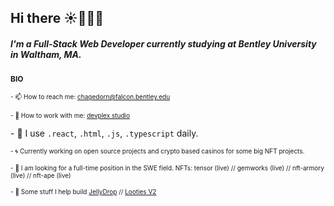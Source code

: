 ## Hi there ☀️👨🏻‍💻

##### **I'm a Full-Stack Web Developer currently studying at Bentley University in Waltham, MA.**

<span style="font-size: 12px; font-weight: bold;">BIO</span>

<span style="font-size: 10px;">- 📫 How to reach me: chagedorn@falcon.bentley.edu</span>

<span style="font-size:10px;">- 💬 How to work with me: [devplex studio](https://devplex.studio/)</span>

<span style="font-size10px;">- 🤖 I use 
<code>.react</code>,
<code>.html</code>,
<code>.js</code>,
<code>.typescript</code> daily.
</span>

<span style="font-size:10px;">- 🌀 Currently working on open source projects and crypto based casinos for some big NFT projects.

<span style="font-size:10px;">- 🤝 I am looking for a full-time position in the SWE field.
NFTs: tensor (live) // gemworks (live) // nft-armory (live) // nft-ape (live)
  
<span style="font-size:10px;">- 🚧 Some stuff I help build [JellyDrop](https://www.jellydrop.io/) // [Looties V2](https://www.looties.app/) </span>

